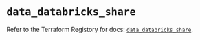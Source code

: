 # `data_databricks_share`

Refer to the Terraform Registory for docs: [`data_databricks_share`](https://registry.terraform.io/providers/databricks/databricks/1.28.1/docs/data-sources/share).
